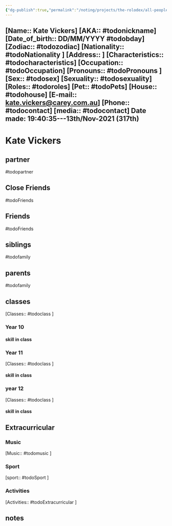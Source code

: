 ```yaml
---
{"dg-publish":true,"permalink":"/noting/projects/the-rolodex/all-people/students/kate-vickers/","dgHomeLink":true,"dgPassFrontmatter":false}
---
```


[Name:: Kate Vickers]
[AKA:: #todonickname]
[Date_of_birth:: DD/MM/YYYY #todobday] 
[Zodiac:: #todozodiac] 
[Nationality:: #todoNationality ]
[Address:: ]
[Characteristics::  #todocharacteristics]
[Occupation:: #todoOccupation]
[Pronouns:: #todoPronouns ]
[Sex:: #todosex]
[Sexuality:: #todosexuality]
[Roles:: #todoroles]
[Pet:: #todoPets]
[House:: #todohouse]
[E-mail:: <kate.vickers@carey.com.au>]
[Phone:: #todocontact]
[media:: #todocontact]
Date made: 19:40:35---13th/Nov-2021 (317th) 
---
# Kate Vickers
## partner
#todopartner
## Close Friends
#todoFriends
## Friends
#todoFriends
## siblings
#todofamily
## parents
#todofamily
## classes
[Classes:: #todoclass ]
### Year 10
#### skill in class
### Year 11
[Classes:: #todoclass ]
#### skill in class
### year 12
[Classes:: #todoclass ]
#### skill in class
## Extracurricular
### Music
[Music:: #todomusic ]
### Sport
[sport:: #todoSport ]
### Activities
[Activities:: #todoExtracurricular ]
## notes
